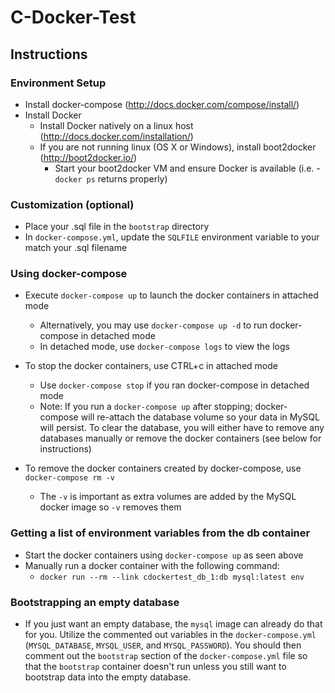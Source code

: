 # C-Docker-Test

## Instructions

### Environment Setup
  - Install docker-compose (http://docs.docker.com/compose/install/)
  - Install Docker
    - Install Docker natively on a linux host (http://docs.docker.com/installation/)
    - If you are not running linux (OS X or Windows), install boot2docker (http://boot2docker.io/)
      - Start your boot2docker VM and ensure Docker is available (i.e. - `docker ps` returns properly)

### Customization (optional)
  - Place your .sql file in the `bootstrap` directory
  - In `docker-compose.yml`, update the `SQLFILE` environment variable to your match your .sql filename

### Using docker-compose
  - Execute `docker-compose up` to launch the docker containers in attached mode
    - Alternatively, you may use `docker-compose up -d` to run docker-compose in detached mode
    - In detached mode, use `docker-compose logs` to view the logs

  - To stop the docker containers, use CTRL+c in attached mode 
    - Use `docker-compose stop` if you ran docker-compose in detached mode
    - Note: If you run a `docker-compose up` after stopping; docker-compose will re-attach the database volume so your data in MySQL will persist.  To clear the database, you will either have to remove any databases manually or remove the docker containers (see below for instructions)

  - To remove the docker containers created by docker-compose, use `docker-compose rm -v`
    - The `-v` is important as extra volumes are added by the MySQL docker image so `-v` removes them

### Getting a list of environment variables from the db container
  - Start the docker containers using `docker-compose up` as seen above
  - Manually run a docker container with the following command:
    - `docker run --rm --link cdockertest_db_1:db mysql:latest env`

### Bootstrapping an empty database
  - If you just want an empty database, the `mysql` image can already do that for you.  Utilize the commented out variables in the `docker-compose.yml` (`MYSQL_DATABASE`, `MYSQL_USER`, and `MYSQL_PASSWORD`).  You should then comment out the `bootstrap` section of the `docker-compose.yml` file so that the `bootstrap` container doesn't run unless you still want to bootstrap data into the empty database.
